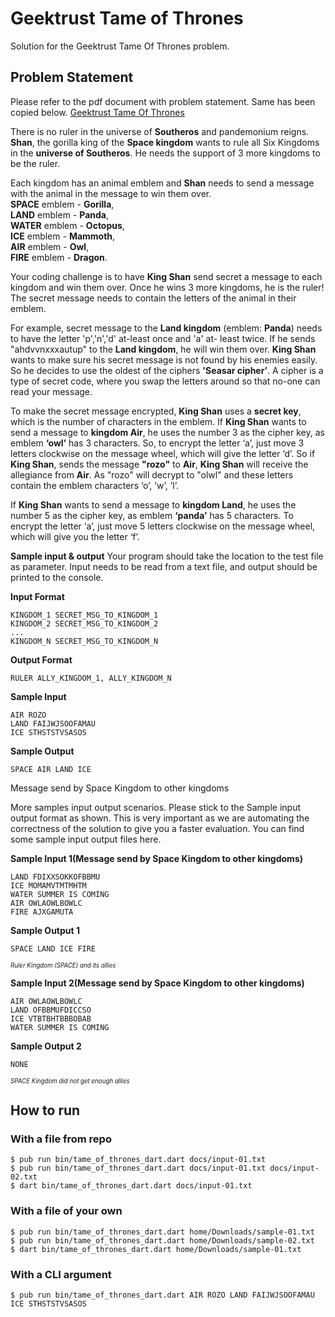 # Geektrust Tame of Thrones

Solution for the Geektrust Tame Of Thrones problem.

## Problem Statement
Please refer to the pdf document with problem statement. Same has been copied below.
[Geektrust Tame Of Thrones](/docs/Geektrust_in_tameofthrones_java.pdf)

There is no ruler in the universe of **Southeros** and pandemonium reigns. **Shan**, the gorilla king of the **Space kingdom**
wants to rule all Six Kingdoms in the **universe of Southeros**. He needs the support of 3 more kingdoms to be the ruler.

Each kingdom has an animal emblem and **Shan** needs to send a message with the animal in the message to win them over.<br/>
**SPACE** emblem - **Gorilla**,<br/>
**LAND** emblem - **Panda**, <br/>
**WATER** emblem - **Octopus**,<br/>
**ICE** emblem - **Mammoth**, <br/>
**AIR** emblem - **Owl**,<br/>
**FIRE** emblem - **Dragon**.<br/>

Your coding challenge is to have **King Shan** send secret a message to each kingdom and win them over.
Once he wins 3 more kingdoms, he is the ruler! The secret message needs to contain the letters of the animal in their emblem.

For example, secret message to the **Land kingdom** (emblem: **Panda**) needs to have the letter 'p','n','d' at-least once and 'a' at-
least twice. If he sends "ahdvvnxxxautup" to the **Land kingdom**, he will win them over.
**King Shan** wants to make sure his secret message is not found by his enemies easily. So he decides to use the oldest of the
ciphers **'Seasar cipher’**. A cipher is a type of secret code, where you swap the letters around so that no-one can read your
message.

To make the secret message encrypted, **King Shan** uses a **secret key**, which is the number of characters in the emblem.
If **King Shan** wants to send a message to **kingdom Air**, he uses the number 3 as the cipher key, as emblem **‘owl’** has 3
characters. So, to encrypt the letter ‘a’, just move 3 letters clockwise on the message wheel, which will give the letter ‘d’.
So if **King Shan**, sends the message **"rozo"** to **Air**, **King Shan** will receive
the allegiance from **Air**. As "rozo" will decrypt to "olwl" and these letters
contain the emblem characters ‘o’, ’w’, ’l’.

If **King Shan** wants to send a message to **kingdom Land**, he uses the
number 5 as the cipher key, as emblem **‘panda’** has 5 characters. To
encrypt the letter ‘a’, just move 5 letters clockwise on the message
wheel, which will give you the letter ‘f’.

**Sample input & output**
Your program should take the location to the test file as parameter. Input needs to be read from a text file,
and output should be printed to the console.

**Input Format**
```
KINGDOM_1 SECRET_MSG_TO_KINGDOM_1
KINGDOM_2 SECRET_MSG_TO_KINGDOM_2
...
KINGDOM_N SECRET_MSG_TO_KINGDOM_N
```

**Output Format**
```
RULER ALLY_KINGDOM_1, ALLY_KINGDOM_N
```

**Sample Input**
```
AIR ROZO
LAND FAIJWJSOOFAMAU
ICE STHSTSTVSASOS
```

**Sample Output**
```
SPACE AIR LAND ICE
```

Message send by Space Kingdom to other kingdoms

More samples input output scenarios.
Please stick to the Sample input output format as shown. This is very important as we are automating the
correctness of the solution to give you a faster evaluation. You can find some sample input output files here.

**Sample Input 1(Message send by Space Kingdom to other kingdoms)**
```
LAND FDIXXSOKKOFBBMU
ICE MOMAMVTMTMHTM
WATER SUMMER IS COMING
AIR OWLAOWLBOWLC
FIRE AJXGAMUTA
```

**Sample Output 1**
```
SPACE LAND ICE FIRE
```
<sub><sup>*Ruler Kingdom (SPACE) and its allies*<sup/><sub/>

**Sample Input 2(Message send by Space Kingdom to other kingdoms)**
```
AIR OWLAOWLBOWLC
LAND OFBBMUFDICCSO
ICE VTBTBHTBBBOBAB
WATER SUMMER IS COMING
```

**Sample Output 2**
```
NONE
```
<sub><sup>*SPACE Kingdom did not get enough allies*<sup/><sub/>

## How to run

### With a file from repo
```console
$ pub run bin/tame_of_thrones_dart.dart docs/input-01.txt 
$ pub run bin/tame_of_thrones_dart.dart docs/input-01.txt docs/input-02.txt
$ dart bin/tame_of_thrones_dart.dart docs/input-01.txt
```

### With a file of your own
```console
$ pub run bin/tame_of_thrones_dart.dart home/Downloads/sample-01.txt
$ pub run bin/tame_of_thrones_dart.dart home/Downloads/sample-02.txt
$ dart bin/tame_of_thrones_dart.dart home/Downloads/sample-01.txt
```

### With a CLI argument
```console
$ pub run bin/tame_of_thrones_dart.dart AIR ROZO LAND FAIJWJSOOFAMAU ICE STHSTSTVSASOS
```